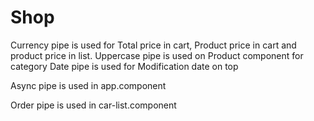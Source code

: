 # Shop

Currency pipe is used for Total price in cart, Product price in cart and product price in list.
Uppercase pipe is used on Product component for category
Date pipe is used for Modification date on top

Async pipe is used in app.component


Order pipe is used in car-list.component
